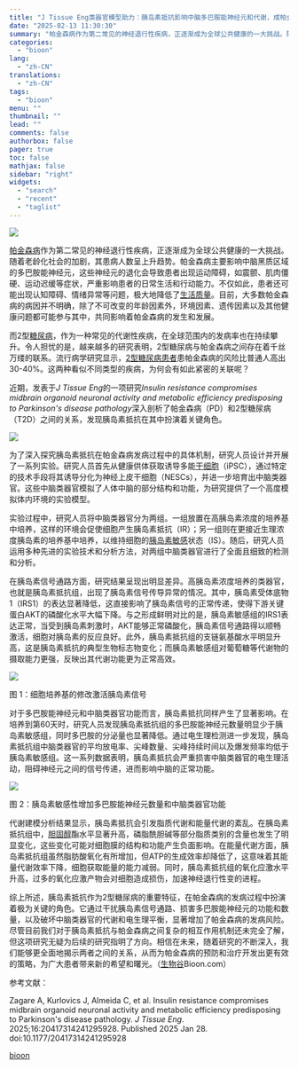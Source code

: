```yaml
---
title: "J Tissue Eng类器官模型助力：胰岛素抵抗影响中脑多巴胺能神经元和代谢，成帕金森病潜在诱因"
date: "2025-02-13 11:30:30"
summary: "帕金森病作为第二常见的神经退行性疾病，正逐渐成为全球公共健康的一大挑战。随着老龄化社会的加剧，其患..."
categories:
  - "bioon"
lang:
  - "zh-CN"
translations:
  - "zh-CN"
tags:
  - "bioon"
menu: ""
thumbnail: ""
lead: ""
comments: false
authorbox: false
pager: true
toc: false
mathjax: false
sidebar: "right"
widgets:
  - "search"
  - "recent"
  - "taglist"
---
```


![](https://img.medsci.cn/bioon-com/20250206/1738824798210_8827638.jpeg)

[帕金森病](https://www.medsci.cn/topic/show?id=a1f9485204d)作为第二常见的神经退行性疾病，正逐渐成为全球公共健康的一大挑战。随着老龄化社会的加剧，其患病人数呈上升趋势。帕金森病主要影响中脑黑质区域的多巴胺能神经元，这些神经元的退化会导致患者出现运动障碍，如震颤、肌肉僵硬、运动迟缓等症状，严重影响患者的日常生活和行动能力。不仅如此，患者还可能出现认知障碍、情绪异常等问题，极大地降低了[生活质量](https://m.medsci.cn/scale/show.do?id=4c862426ef)。目前，大多数帕金森病的病因并不明确，除了不可改变的年龄因素外，环境因素、遗传因素以及其他健康问题都可能参与其中，共同影响着帕金森病的发生和发展。

而2型[糖尿病](https://www.medsci.cn/topic/show?id=4f77e665253)，作为一种常见的代谢性疾病，在全球范围内的发病率也在持续攀升。令人担忧的是，越来越多的研究表明，2型糖尿病与帕金森病之间存在着千丝万缕的联系。流行病学研究显示，[2型糖尿病患者](https://www.medsci.cn/topic/show?id=196a1101f7)患帕金森病的风险比普通人高出30-40%。这两种看似不同类型的疾病，为何会有如此紧密的关联呢？

近期，发表于*J Tissue Eng*的一项研究*Insulin resistance compromises midbrain organoid neuronal activity and metabolic efficiency predisposing to Parkinson's disease pathology*深入剖析了帕金森病（PD）和2型糖尿病（T2D）之间的关系，发现胰岛素抵抗在其中扮演着关键角色。

![](https://img.medsci.cn/bioon-com/20250206/1738819592483_9363901.png)

为了深入探究胰岛素抵抗在帕金森病发病过程中的具体机制，研究人员设计并开展了一系列实验。研究人员首先从健康供体获取诱导多能[干细胞](https://www.medsci.cn/search?q=%E5%B9%B2%E7%BB%86%E8%83%9E)（iPSC），通过特定的技术手段将其诱导分化为神经上皮干细胞（NESCs），并进一步培育出中脑类器官。这些中脑类器官模拟了人体中脑的部分结构和功能，为研究提供了一个高度模拟体内环境的实验模型。

实验过程中，研究人员将中脑类器官分为两组。一组放置在高胰岛素浓度的培养基中培养，这样的环境会促使细胞产生胰岛素抵抗（IR）；另一组则在更接近生理浓度胰岛素的培养基中培养，以维持细胞的[胰岛素敏感](https://www.medsci.cn/topic/show?id=b2fd838849c)状态（IS）。随后，研究人员运用多种先进的实验技术和分析方法，对两组中脑类器官进行了全面且细致的检测和分析。

在胰岛素信号通路方面，研究结果呈现出明显差异。高胰岛素浓度培养的类器官，也就是胰岛素抵抗组，出现了胰岛素信号传导异常的情况。其中，胰岛素受体底物1（IRS1）的表达显著降低，这直接影响了胰岛素信号的正常传递，使得下游关键蛋白AKT的磷酸化水平大幅下降。与之形成鲜明对比的是，胰岛素敏感组的IRS1表达正常，当受到胰岛素刺激时，AKT能够正常磷酸化，胰岛素信号通路得以顺畅激活，细胞对胰岛素的反应良好。此外，胰岛素抵抗组的支链氨基酸水平明显升高，这是胰岛素抵抗的典型生物标志物变化；而胰岛素敏感组对葡萄糖等代谢物的摄取能力更强，反映出其代谢功能更为正常高效。

![](https://img.medsci.cn/bioon-com/20250206/1738819733824_9363901.png)

图 1：细胞培养基的修改激活胰岛素信号

对于多巴胺能神经元和中脑类器官功能而言，胰岛素抵抗同样产生了显著影响。在培养到第60天时，研究人员发现胰岛素抵抗组的多巴胺能神经元数量明显少于胰岛素敏感组，同时多巴胺的分泌量也显著降低。通过电生理检测进一步发现，胰岛素抵抗组中脑类器官的平均放电率、尖峰数量、尖峰持续时间以及爆发频率均低于胰岛素敏感组。这一系列数据表明，胰岛素抵抗会严重损害中脑类器官的电生理活动，阻碍神经元之间的信号传递，进而影响中脑的正常功能。

![](https://img.medsci.cn/bioon-com/20250206/1738819592494_9363901.png)

图 2：胰岛素敏感性增加多巴胺能神经元数量和中脑类器官功能

代谢建模分析结果显示，胰岛素抵抗会引发脂质代谢和能量代谢的紊乱。在胰岛素抵抗组中，[胆固醇](https://www.medsci.cn/search?q=%E8%83%86%E5%9B%BA%E9%86%87)酯水平显著升高，磷脂酰胆碱等部分脂质类别的含量也发生了明显变化，这些变化可能对细胞膜的结构和功能产生负面影响。在能量代谢方面，胰岛素抵抗组虽然脂肪酸氧化有所增加，但ATP的生成效率却降低了，这意味着其能量代谢效率下降，细胞获取能量的能力减弱。同时，胰岛素抵抗组的氧化应激水平升高，过多的氧化应激产物会对细胞造成损伤，加速神经退行性变的进程。

综上所述，胰岛素抵抗作为2型糖尿病的重要特征，在帕金森病的发病过程中扮演着极为关键的角色。它通过干扰胰岛素信号通路、损害多巴胺能神经元的功能和数量，以及破坏中脑类器官的代谢和电生理平衡，显著增加了帕金森病的发病风险。尽管目前我们对于胰岛素抵抗与帕金森病之间复杂的相互作用机制还未完全了解，但这项研究无疑为后续的研究指明了方向。相信在未来，随着研究的不断深入，我们能够更全面地揭示两者之间的关系，从而为帕金森病的预防和治疗开发出更有效的策略，为广大患者带来新的希望和曙光。（[生物谷](https://www.bioon.com)Bioon.com）

参考文献：

Zagare A, Kurlovics J, Almeida C, et al. Insulin resistance compromises midbrain organoid neuronal activity and metabolic efficiency predisposing to Parkinson's disease pathology. *J Tissue Eng*. 2025;16:20417314241295928. Published 2025 Jan 28. doi:10.1177/20417314241295928

[bioon](http://news.bioon.com/article/127c86220874.html)
